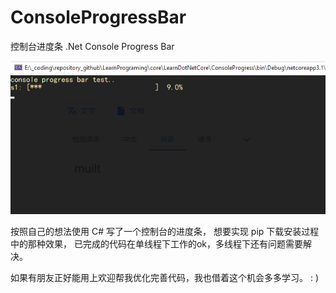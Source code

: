 # ConsoleProgressBar
控制台进度条 .Net Console Progress Bar 

![image](https://github.com/HANTIAN4444/ConsoleProgressBar/blob/master/result/20200223.gif)

按照自己的想法使用 C# 写了一个控制台的进度条，
想要实现 pip 下载安装过程中的那种效果，
已完成的代码在单线程下工作的ok，多线程下还有问题需要解决。

如果有朋友正好能用上欢迎帮我优化完善代码，我也借着这个机会多多学习。
: )
